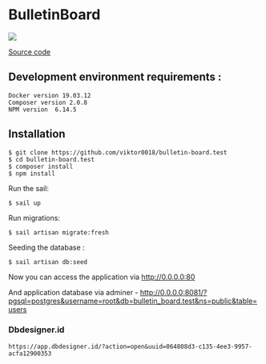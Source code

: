 # BulletinBoard

![](https://img.shields.io/github/stars/viktor0018/bulletin-board.test.svg)

[Source code](https://github.com/viktor0018/bulletin-board.test)

## Development environment requirements :

    Docker version 19.03.12
    Composer version 2.0.8
    NPM version  6.14.5

## Installation

    $ git clone https://github.com/viktor0018/bulletin-board.test
    $ cd bulletin-board.test
    $ composer install
    $ npm install

Run the sail:

    $ sail up

Run migrations:

    $ sail artisan migrate:fresh

Seeding the database :

    $ sail artisan db:seed

Now you can access the application via http://0.0.0.0:80

And application database via adminer - http://0.0.0.0:8081/?pgsql=postgres&username=root&db=bulletin_board.test&ns=public&table=users

### Dbdesigner.id

    https://app.dbdesigner.id/?action=open&uuid=064808d3-c135-4ee3-9957-acfa12900353
